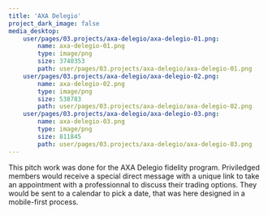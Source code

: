 ```yaml
---
title: 'AXA Delegio'
project_dark_image: false
media_desktop:
    user/pages/03.projects/axa-delegio/axa-delegio-01.png:
        name: axa-delegio-01.png
        type: image/png
        size: 3740353
        path: user/pages/03.projects/axa-delegio/axa-delegio-01.png
    user/pages/03.projects/axa-delegio/axa-delegio-02.png:
        name: axa-delegio-02.png
        type: image/png
        size: 538783
        path: user/pages/03.projects/axa-delegio/axa-delegio-02.png
    user/pages/03.projects/axa-delegio/axa-delegio-03.png:
        name: axa-delegio-03.png
        type: image/png
        size: 811845
        path: user/pages/03.projects/axa-delegio/axa-delegio-03.png
---
```


This pitch work was done for the AXA Delegio fidelity program. Priviledged members would receive a special direct message with a unique link to take an appointment with a professionnal to discuss their trading options. They would be sent to a calendar to pick a date, that was here designed in a mobile-first process.